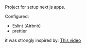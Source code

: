 Project for setup next js apps.

Configured:

* Eslint (Airbnb)
* prettier


it was strongly inspired by: [This video](https://www.youtube.com/watch?v=1nVUfZg2dSA&t=1888s)
